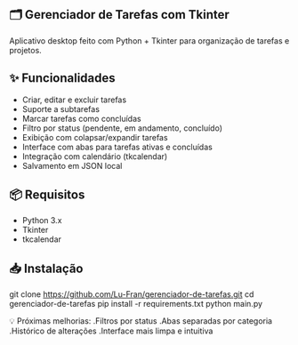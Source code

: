 ## 🗂️ Gerenciador de Tarefas com Tkinter

Aplicativo desktop feito com Python + Tkinter para organização de tarefas e projetos.

## ✨ Funcionalidades

- Criar, editar e excluir tarefas
- Suporte a subtarefas
- Marcar tarefas como concluídas
- Filtro por status (pendente, em andamento, concluído)
- Exibição com colapsar/expandir tarefas
- Interface com abas para tarefas ativas e concluídas
- Integração com calendário (tkcalendar)
- Salvamento em JSON local

## 📦 Requisitos

- Python 3.x
- Tkinter
- tkcalendar

## 📥 Instalação

git clone https://github.com/Lu-Fran/gerenciador-de-tarefas.git
cd gerenciador-de-tarefas
pip install -r requirements.txt
python main.py

💡 Próximas melhorias:
.Filtros por status
.Abas separadas por categoria
.Histórico de alterações
.Interface mais limpa e intuitiva

